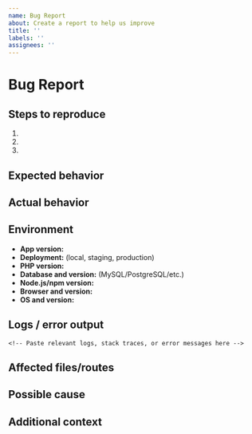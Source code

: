 ```yaml
---
name: Bug Report
about: Create a report to help us improve
title: ''
labels: ''
assignees: ''
---
```


# Bug Report

<!-- Describe the problem clearly and concisely -->

## Steps to reproduce

1.  
2.  
3.  

## Expected behavior
<!-- What should happen? Include screenshots if applicable. -->

## Actual behavior
<!-- What happens instead? Include screenshots if applicable. -->

## Environment

- **App version:**
- **Deployment:** (local, staging, production)
- **PHP version:**
- **Database and version:** (MySQL/PostgreSQL/etc.)
- **Node.js/npm version:**
- **Browser and version:**
- **OS and version:**

## Logs / error output

```
<!-- Paste relevant logs, stack traces, or error messages here -->
```

## Affected files/routes
<!-- Which controllers, models, or views are affected? -->

## Possible cause
<!-- If you have a hypothesis -->

## Additional context
<!-- Any other helpful information -->
